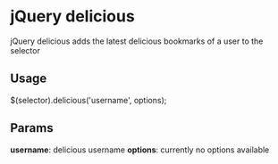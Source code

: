 # jQuery delicious

jQuery delicious adds the latest delicious bookmarks of a user to the selector

## Usage 
$(selector).delicious('username', options);

## Params
**username**: delicious username
**options**: currently no options available